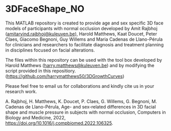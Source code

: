 # 3DFaceShape_NO
This MATLAB repository is created to provide age and sex specific 3D face models of participants with normal occlusion developed by Amit Rajbhoj (amitarvind.rajbhoj@kuleuven.be), Harold Matthews, Kaat Doucet, Peter Claes, Giacomo Begnoni, Guy Willems and Maria Cadenas de Llano-Pérula for clinicians and researchers to facilitate diagnosis and treatment planning in disciplines focused on facial alterations. 

The files within this repository can be used with the tool box developed by Harold Matthews (harry.matthews@kuleuven.be) and by modifying the script provided in this repositiory.
(https://github.com/harrymatthews50/3DGrowthCurves)

Please feel free to email us for collaborations and kindly cite us in your research work.


A. Rajbhoj, H. Matthews, K. Doucet, P. Claes, G. Willems, G. Begnoni, M. Cadenas de Llano-Pérula, Age- and sex-related differences in 3D facial shape and muscle pressure in subjects with normal occlusion, Computers in Biology and Medicine, 2022, https://doi.org/10.1016/j.compbiomed.2022.106325.
